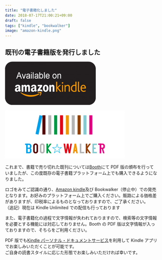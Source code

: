 ```yaml
---
title: "電子書籍化しました"
date: 2018-07-17T21:00:21+09:00
draft: false
tags: ["kindle", "bookwalker"]
image: "amazon-kindle.png"
---
```


## 既刊の電子書籍版を発行しました

[![image](./amazon-kindle.png)](https://amzn.to/2uyzRNW)

[![image](./bookwalker_logo.png)](https://bookwalker.jp/author/114298/)

これまで、書籍で売り切れた既刊については[Booth](https://gensobunya.booth.pm/)にて PDF 版の頒布を行っていましたが、この度既存の電子書籍プラットフォーム上でも購入できるようになりました。

ロゴをみてご認識の通り、[Amazon kindle](https://amzn.to/2uyzRNW)及び Bookwalker（停止中）での発売となります。お好みのプラットフォーム上でご購入ください。販路による価格差がありますが、印税率によるものとなっておりますので、ご了承ください。  
（追記）現在は Kindle Unlimited での配信も行っております

また、電子書籍化の過程で文字情報が失われておりますので、検索等の文字情報を必要とする機能には対応しておりません。Booth の PDF 版は文字情報が入っておりますので、そちらをご利用ください。

PDF 版でも[Kindle パーソナル・ドキュメントサービス](https://www.amazon.co.jp/gp/help/customer/display.html?nodeId=200767340)を利用して Kindle アプリでお楽しみいただくことが可能です。\
ご自身の読書スタイルに応じた形態でお楽しみいただければ幸いです。
